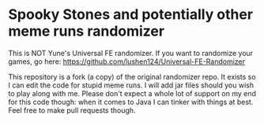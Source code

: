 # Spooky Stones and potentially other meme runs randomizer

This is NOT Yune's Universal FE randomizer. If you want to randomize your games, go here:
https://github.com/lushen124/Universal-FE-Randomizer

This repository is a fork (a copy) of the original randomizer repo. It exists so I can edit the code for stupid meme runs. I will add jar files should you wish to play along with me. Please don't expect a whole lot of support on my end for this code though: when it comes to Java I can tinker with things at best. Feel free to make pull requests though.
